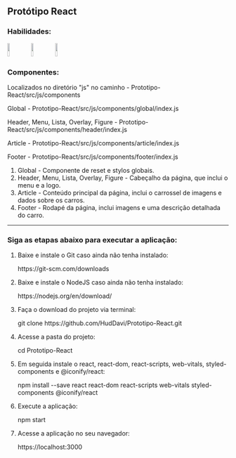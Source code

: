 <h2>Protótipo React</h2>
<h3>Habilidades:</h3>
<div display="inline-block">
<img height="30px" width="10%" src="https://img.shields.io/badge/HTML-239120?style=for-the-badge&logo=html5&logoColor=white">
<img height="30px" width="10%" src="https://img.shields.io/badge/CSS-239120?&style=for-the-badge&logo=css3&logoColor=white">
<img height="30px" width="10%" src="https://img.shields.io/badge/React-20232A?style=for-the-badge&logo=react&logoColor=61DAFB">
</div>
<h3>Componentes:</h3>
<p>Localizados no diretório "js" no caminho - Prototipo-React/src/js/components</p>
<p>Global - Prototipo-React/src/js/components/global/index.js</p>
<p>Header, Menu, Lista, Overlay, Figure - Prototipo-React/src/js/components/header/index.js</p>
<p>Article - Prototipo-React/src/js/components/article/index.js</p>
<p>Footer - Prototipo-React/src/js/components/footer/index.js</p>
<ol>
<li>Global - Componente de reset e stylos globais.</li>
<li>Header, Menu, Lista, Overlay, Figure - Cabeçalho da página, que inclui o menu e a logo.</li>
<li>Article - Conteúdo principal da página, inclui o carrossel de imagens e dados sobre os carros.</li>
<li>Footer - Rodapé da página, inclui imagens e uma descrição detalhada do carro.</li>
</ol>
<hr>
<h3>Siga as etapas abaixo para executar a aplicação:</h3>
<ol>
<li>Baixe e instale o Git caso ainda não tenha instalado:</li>
<p>https://git-scm.com/downloads</p>
<li>Baixe e instale o NodeJS caso ainda não tenha instalado:</li>
<p>https://nodejs.org/en/download/</p>
<li>Faça o download do projeto via terminal:</li>
<p>git clone https://github.com/HudDavi/Prototipo-React.git</p>
<li>Acesse a pasta do projeto:</li>
<p>cd Prototipo-React</p>
<li>Em seguida instale o react, react-dom, react-scripts, web-vitals, styled-components e @iconify/react:</li>
<p>npm install --save react react-dom react-scripts web-vitals styled-components @iconify/react</p>
<li>Execute a aplicação:</li>
<p>npm start</p>
<li>Acesse a aplicação no seu navegador:</li>
<p>https://localhost:3000</p>
</ol>
